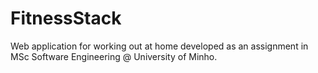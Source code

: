 # FitnessStack

Web application for working out at home developed as an assignment in MSc Software Engineering @ University of Minho.
